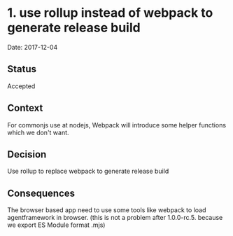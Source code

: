 # 1. use rollup instead of webpack to generate release build

Date: 2017-12-04

## Status

Accepted

## Context

For commonjs use at nodejs, Webpack will introduce some helper functions which we don't want.

## Decision

Use rollup to replace webpack to generate release build

## Consequences

The browser based app need to use some tools like webpack to load agentframework in browser.
(this is not a problem after 1.0.0-rc.5. because we export ES Module format .mjs)
